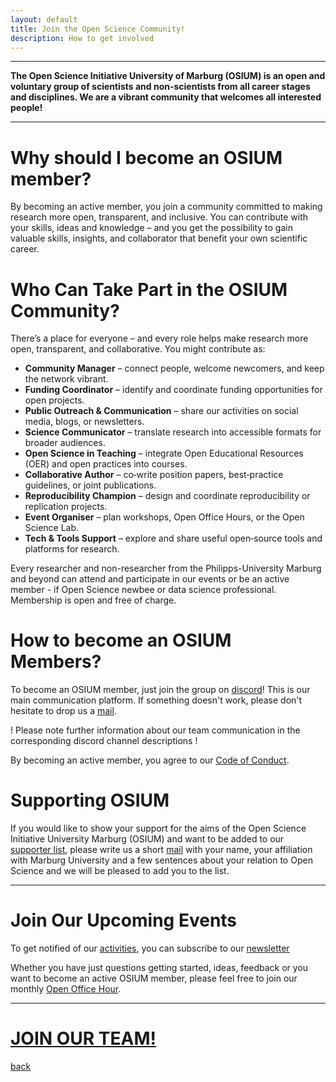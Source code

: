 ```yaml
---
layout: default
title: Join the Open Science Community!
description: How to get involved
---
```


---

<b>The Open Science Initiative University of Marburg (OSIUM) is an open and voluntary group of scientists and non-scientists from all career stages and disciplines. We are a vibrant community that welcomes all interested people!</b>


---

# Why should I become an OSIUM member?

By becoming an active member, you join a community committed to making research more open, transparent, and inclusive. 
You can contribute with your skills, ideas and knowledge – and you get the possibility to gain valuable skills, insights, and collaborator that benefit your own scientific career.

# Who Can Take Part in the OSIUM Community?

There’s a place for everyone – and every role helps make research more open, transparent, and collaborative. You might contribute as:

- **Community Manager** – connect people, welcome newcomers, and keep the network vibrant.
- **Funding Coordinator** – identify and coordinate funding opportunities for open projects.
- **Public Outreach & Communication** – share our activities on social media, blogs, or newsletters.
- **Science Communicator** – translate research into accessible formats for broader audiences.
- **Open Science in Teaching** – integrate Open Educational Resources (OER) and open practices into courses.
- **Collaborative Author** – co‑write position papers, best‑practice guidelines, or joint publications.
- **Reproducibility Champion** – design and coordinate reproducibility or replication projects.
- **Event Organiser** – plan workshops, Open Office Hours, or the Open Science Lab.
- **Tech & Tools Support** – explore and share useful open‑source tools and platforms for research.

Every researcher and non-researcher from the Philipps-University Marburg and beyond can attend and participate in our events or be an active member - if Open Science newbee or data science professional. Membership is open and free of charge. 


# How to become an OSIUM Members?

To become an OSIUM member, just join the group on <a href="https://discord.gg/KDR6Xc3aRg">discord</a>! This is our main communication platform. If something doesn't work, please don't hesitate to drop us a <a href="mailto:osium.contact@gmail.com">mail</a>.

! Please note further information about our team communication in the corresponding discord channel descriptions !

By becoming an active member, you agree to our [Code of Conduct](./team).


# Supporting OSIUM

If you would like to show your support for the aims of the Open Science Initiative University Marburg (OSIUM) and want to be added to our <a href="https://openscienceinitiativeuniversitymarburg.github.io/team.html">supporter list</a>, please write us a short <a href="mailto:osium.contact@gmail.com">mail</a> with your name, your affiliation with Marburg University and a few sentences about your relation to Open Science and we will be pleased to add you to the list.


---
# Join Our Upcoming Events

To get notified of our [activities](./calendar-page), you can subscribe to our <a href="https://www.lists.uni-marburg.de/lists/sympa/subscribe/eresearch-openscience-news?previous_action=info">newsletter</a>

Whether you have just questions getting started, ideas, feedback or you want to become an active OSIUM member, please feel free to join our monthly <a href="https://webconf.hrz.uni-marburg.de/n/rooms/q2o-bf3-vtf-u8q/join">Open Office Hour</a>.

---

# [JOIN OUR TEAM!](./join.md)


[back](./)
